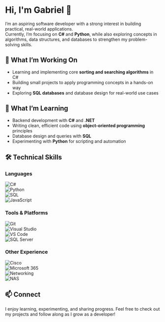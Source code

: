 # Hi, I'm Gabriel 👋

I’m an aspiring software developer with a strong interest in building practical, real-world applications.  
Currently, I’m focusing on **C#** and **Python**, while also exploring concepts in algorithms, data structures, and databases to strengthen my problem-solving skills.  

## 🔭 What I’m Working On
- Learning and implementing core **sorting and searching algorithms** in C#  
- Building small projects to apply programming concepts in a hands-on way  
- Exploring **SQL databases** and database design for real-world use cases  

## 🌱 What I’m Learning
- Backend development with **C#** and **.NET**  
- Writing clean, efficient code using **object-oriented programming** principles  
- Database design and queries with **SQL**  
- Experimenting with **Python** for scripting and automation  

## 🛠️ Technical Skills  

### Languages  
![C#](https://img.shields.io/badge/C%23-239120?style=for-the-badge&logo=c-sharp&logoColor=white)  
![Python](https://img.shields.io/badge/Python-3776AB?style=for-the-badge&logo=python&logoColor=white)  
![SQL](https://img.shields.io/badge/SQL-336791?style=for-the-badge&logo=postgresql&logoColor=white)  
![JavaScript](https://img.shields.io/badge/JavaScript-F7DF1E?style=for-the-badge&logo=javascript&logoColor=black)  

### Tools & Platforms  
![Git](https://img.shields.io/badge/Git-F05032?style=for-the-badge&logo=git&logoColor=white)  
![Visual Studio](https://img.shields.io/badge/Visual%20Studio-5C2D91?style=for-the-badge&logo=visual-studio&logoColor=white)  
![VS Code](https://img.shields.io/badge/VS%20Code-0078D4?style=for-the-badge&logo=visual-studio-code&logoColor=white)  
![SQL Server](https://img.shields.io/badge/SQL%20Server-CC2927?style=for-the-badge&logo=microsoft-sql-server&logoColor=white)  

### Other Experience  
![Cisco](https://img.shields.io/badge/Cisco-1BA0D7?style=for-the-badge&logo=cisco&logoColor=white)  
![Microsoft 365](https://img.shields.io/badge/Microsoft%20365-D83B01?style=for-the-badge&logo=microsoftoffice&logoColor=white)  
![Networking](https://img.shields.io/badge/Networking-0078D7?style=for-the-badge&logo=windows&logoColor=white)  
![NAS](https://img.shields.io/badge/NAS-003366?style=for-the-badge&logo=icloud&logoColor=white)  

## 📫 Connect
I enjoy learning, experimenting, and sharing progress. Feel free to check out my projects and follow along as I grow as a developer!
